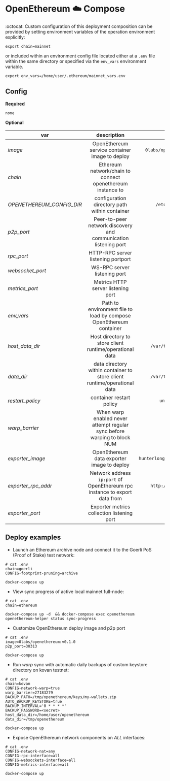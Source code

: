 # OpenEthereum :cloud: Compose

:octocat: Custom configuration of this deployment composition can be provided by setting environment variables of the operation environment explicitly:

`export chain=mainnet`

or included within an environment config file located either at a `.env` file within the same directory or specified via the `env_vars` environment variable.

`export env_vars=/home/user/.ethereum/mainnet_vars.env`

## Config


**Required**

`none`

**Optional**

| var | description | default |
| --- | :---: | :---: |
| *image* | OpenEthereum service container image to deploy | `0labs/openethereum:latest` |
| *chain* | Ethereum network/chain to connect openethereum instance to | `kovan` |
| *OPENETHEREUM_CONFIG_DIR* | configuration directory path within container | `/etc/openethereum` |
| *p2p_port* | Peer-to-peer network discovery and communication listening port | `30303` |
| *rpc_port* | HTTP-RPC server listening portport | `8545` |
| *websocket_port* | WS-RPC server listening port | `8546` |
| *metrics_port* | Metrics HTTP server listening port | `3000` |
| *env_vars* | Path to environment file to load by compose OpenEthereum container | `.env` |
| *host_data_dir* | Host directory to store client runtime/operational data | `/var/tmp/openethereum` |
| *data_dir* | data directory within container to store client runtime/operational data | `/var/tmp/openethereum` |
| *restart_policy* | container restart policy | `unless-stopped` |
| *warp_barrier* | When warp enabled never attempt regular sync before warping to block NUM | `10000` |
| *exporter_image* | OpenEthereum data exporter image to deploy | `hunterlong/gethexporter:latest` |
| *exporter_rpc_addr* | Network address `ip:port` of OpenEthereum rpc instance to export data from | `http://localhost:8545` |
| *exporter_port* | Exporter metrics collection listening port | `10090` |

## Deploy examples

* Launch an Ethereum archive node and connect it to the Goerli PoS (Proof of Stake) test network:
```
# cat .env
chain=goerli
CONFIG-footprint-pruning=archive

docker-compose up
```

* View sync progress of active local mainnet full-node:
```
# cat .env
chain=ethereum

docker-compose up -d  && docker-compose exec openethereum openethereum-helper status sync-progress
```

* Customize OpenEthereum deploy image and p2p port
```
# cat .env
image=0labs/openethereum:v0.1.0
p2p_port=30313

docker-compose up
```

* Run *warp* sync with automatic daily backups of custom keystore directory on kovan testnet:
```
# cat .env
chain=kovan
CONFIG-network-warp=true
warp_barrier=27183279
BACKUP_PATH=/tmp/openethereum/keys/my-wallets.zip
AUTO_BACKUP_KEYSTORE=true
BACKUP_INTERVAL='0 * * * *'
BACKUP_PASSWORD=<secret>
host_data_dir=/home/user/openethereum
data_dir=/tmp/openethereum

docker-compose up
```

* Expose OpenEthereum network components on *ALL* interfaces:
```
# cat .env
CONFIG-network-nat=any
CONFIG-rpc-interface=all
CONFIG-websockets-interface=all
CONFIG-metrics-interface=all

docker-compose up
```
